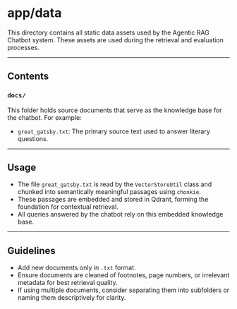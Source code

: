 # app/data

This directory contains all static data assets used by the Agentic RAG Chatbot system. These assets are used during the retrieval and evaluation processes.

---

## Contents

### `docs/`
This folder holds source documents that serve as the knowledge base for the chatbot. For example:
- `great_gatsby.txt`: The primary source text used to answer literary questions.
  
---

## Usage

- The file `great_gatsby.txt` is read by the `VectorStoreUtil` class and chunked into semantically meaningful passages using `chonkie`.
- These passages are embedded and stored in Qdrant, forming the foundation for contextual retrieval.
- All queries answered by the chatbot rely on this embedded knowledge base.

---

## Guidelines

- Add new documents only in `.txt` format.
- Ensure documents are cleaned of footnotes, page numbers, or irrelevant metadata for best retrieval quality.
- If using multiple documents, consider separating them into subfolders or naming them descriptively for clarity.


